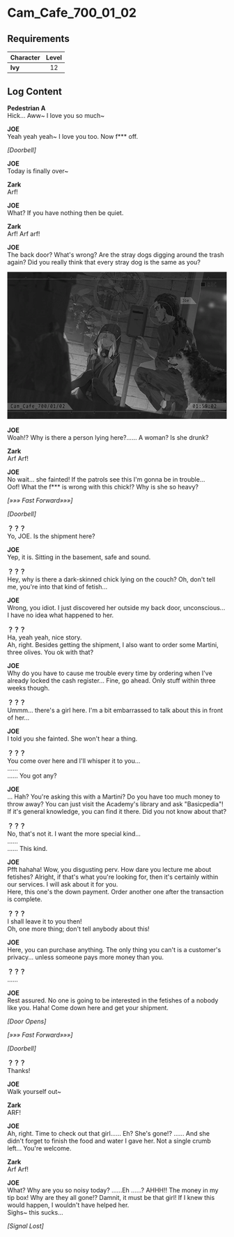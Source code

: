 # Cam_Cafe_700_01_02
## Requirements
|Character|Level|
|---------|:---:|
|**Ivy**  | 12  |

## Log Content
**Pedestrian A**<br>
Hick... Aww\~ I love you so much\~

**JOE**<br>
Yeah yeah yeah\~ I love you too. Now f\*\*\* off.

*\[Doorbell\]*

**JOE**<br>
Today is finally over\~

**Zark**<br>
Arf!

**JOE**<br>
What? If you have nothing then be quiet.

**Zark**<br>
Arf! Arf arf!

**JOE**<br>
The back door? What's wrong? Are the stray dogs digging around the trash again? Did you really think that every stray dog is the same as you?

![ivos1601.png](./attachments/ivos1601.png)

**JOE**<br>
Woah!? Why is there a person lying here?...... A woman? Is she drunk?

**Zark**<br>
Arf Arf!

**JOE**<br>
No wait... she fainted! If the patrols see this I'm gonna be in trouble...<br>
Oof! What the f\*\*\* is wrong with this chick!? Why is she so heavy?

*[»»» Fast Forward»»»]*

*\[Doorbell\]*

**？？？**<br>
Yo, JOE. Is the shipment here?

**JOE**<br>
Yep, it is. Sitting in the basement, safe and sound.

**？？？**<br>
Hey, why is there a dark\-skinned chick lying on the couch? Oh, don't tell me, you're into that kind of fetish...

**JOE**<br>
Wrong, you idiot. I just discovered her outside my back door, unconscious... I have no idea what happened to her.

**？？？**<br>
Ha, yeah yeah, nice story.<br>
Ah, right. Besides getting the shipment, I also want to order some Martini, three olives. You ok with that?<br>


**JOE**<br>
Why do you have to cause me trouble every time by ordering when I've already locked the cash register... Fine, go ahead. Only stuff within three weeks though.

**？？？**<br>
Ummm... there's a girl here. I'm a bit embarrassed to talk about this in front of her...

**JOE**<br>
I told you she fainted. She won't hear a thing.

**？？？**<br>
You come over here and I'll whisper it to you...<br>
......<br>
...... You got any?

**JOE**<br>
... Hah? You're asking this with a Martini? Do you have too much money to throw away? You can just visit the Academy's library and ask "Basicpedia"! <br>
If it's general knowledge, you can find it there. Did you not know about that?

**？？？**<br>
No, that's not it. I want the more special kind...<br>
......<br>
...... This kind.

**JOE**<br>
Pfft hahaha! Wow, you disgusting perv. How dare you lecture me about fetishes? Alright, if that's what you're looking for, then it's certainly within our services. I will ask about it for you.<br>
Here, this one's the down payment. Order another one after the transaction is complete.

**？？？**<br>
I shall leave it to you then!<br>
Oh, one more thing; don't tell anybody about this!

**JOE**<br>
Here, you can purchase anything. The only thing you can't is a customer's privacy... unless someone pays more money than you. 

**？？？**<br>
......

**JOE**<br>
Rest assured. No one is going to be interested in the fetishes of a nobody like you. Haha! Come down here and get your shipment.

*\[Door Opens\]*

*[»»» Fast Forward»»»]*

*\[Doorbell\]*

**？？？**<br>
Thanks!

**JOE**<br>
Walk yourself out\~

**Zark**<br>
ARF!

**JOE**<br>
Ah, right. Time to check out that girl...... Eh? She's gone!? ...... And she didn't forget to finish the food and water I gave her. Not a single crumb left... You're welcome.

**Zark**<br>
Arf Arf!

**JOE**<br>
What? Why are you so noisy today? ......Eh ......? AHHH!! The money in my tip box! Why are they all gone!? Damnit, it must be that girl! If I knew this would happen, I wouldn't have helped her. <br>
Sighs\~ this sucks...

*[Signal Lost]*